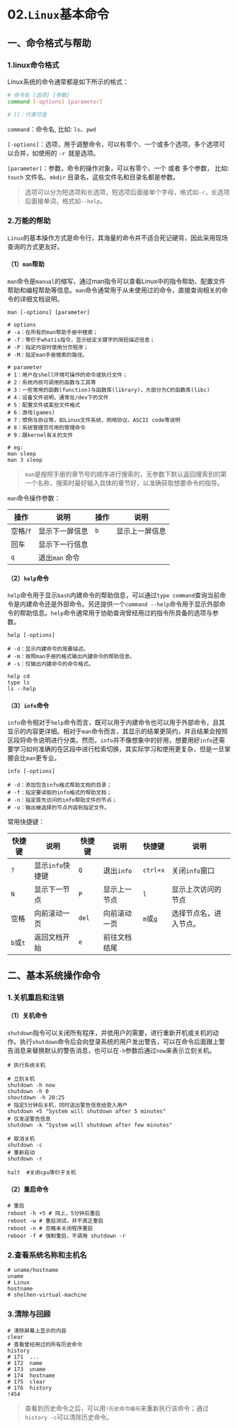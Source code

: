 # 02.`Linux`基本命令

## 一、命令格式与帮助

### 1.linux命令格式

Linux系统的命令通常都是如下所示的格式：

```sh
# 命令名 [选项] [参数]
command [-options] [parameter]

# []：代表可选
```

`command`：命令名, 比如: `ls`、`pwd`

`[-options]`：选项，用于调整命令，可以有零个、一个或多个选项，多个选项可以合并，如使用的 `-r `就是选项。

`[parameter]`：参数，命令的操作对象，可以有零个、一个 或者 多个参数， 比如: `touch` 文件名、`mkdir` 目录名，这些文件名和目录名都是参数。

> 选项可以分为短选项和长选项，短选项后面接单个字母，格式如`-r`，长选项后面接单词，格式如`--help`。

### 2.万能的帮助

`Linux`的基本操作方式是命令行，其海量的命令并不适合死记硬背，因此采用现场查询的方式更友好。

#### （1）`man`帮助

`man`命令是`manual`的缩写，通过man指令可以查看Linux中的指令帮助、配置文件帮助和编程帮助等信息。`man`命令通常用于从未使用过的命令，直接查询相关的命令的详细文档说明。

```shell
man [-options] [parameter]

# options
# -a：在所有的man帮助手册中搜索；
# -f：等价于whatis指令，显示给定关键字的简短描述信息；
# -P：指定内容时使用分页程序；
# -M：指定man手册搜索的路径。

# parameter
# 1：用户在shell环境可操作的命令或执行文件；
# 2：系统内核可调用的函数与工具等
# 3：一些常用的函数(function)与函数库(library)，大部分为C的函数库(libc)
# 4：设备文件说明，通常在/dev下的文件
# 5：配置文件或某些文件格式
# 6：游戏(games)
# 7：惯例与协议等，如Linux文件系统，网络协议，ASCII code等说明
# 8：系统管理员可用的管理命令
# 9：跟kernel有关的文件

# eg: 
man sleep
man 3 sleep
```

> `man`是按照手册的章节号的顺序进行搜索的，无参数下默认返回搜索到的第一个名称，搜索时最好输入具体的章节好，以准确获取想要命令的指导。

`man`命令操作参数：

| 操作     | 说明           | 操作 | 说明           |
| -------- | -------------- | ---- | -------------- |
| 空格/`f` | 显示下一屏信息 | `b`  | 显示上一屏信息 |
| 回车     | 显示下一行信息 |      |                |
| `q`      | 退出`man` 命令 |      |                |

#### （2）`help`命令

`help`命令用于显示`bash`内建命令的帮助信息，可以通过`type command`查询当前命令是内建命令还是外部命令。另还提供一个`command --help`命令用于显示外部命令的帮助信息。`help`命令通常用于协助查询曾经用过的指令所具备的选项与参数。

```shell
help [-options] 

# -d：显示内建命令的简要描述。
# -m：按照man手册的格式输出内建命令的帮助信息。
# -s：仅输出内建命令的命令格式。

help cd
type ls
ls --help
```

#### （3）`info`命令

`info`命令相对于`help`命令而言，既可以用于内建命令也可以用于外部命令，且其显示的内容更详细。相对于`man`命令而言，其显示的结果更简约，并且结果会按照区段将命令说明进行分类。然而，`info`并不像想象中的好用，想要用好`info`还需要学习如何准确的在区段中进行检索切换，其实际学习和使用更复杂，但是一旦掌握会比`man`更专业。

```shell
info [-options] 

# -d：添加包含info格式帮助文档的目录；
# -f：指定要读取的info格式的帮助文档；
# -n：指定首先访问的info帮助文件的节点；
# -o：输出被选择的节点内容到指定文件。
```

常用快捷键：

| 快捷键   | 说明             | 快捷键 | 说明         | 快捷键   | 说明                   |
| -------- | ---------------- | ------ | ------------ | -------- | ---------------------- |
| `?`      | 显示`info`快捷键 | `Q`    | 退出`info`   | `ctrl+x` | 关闭`info`窗口         |
| `N`      | 显示下一节点     | `P`    | 显示上一节点 | `l`      | 显示上次访问的节点     |
| 空格     | 向前滚动一页     | `del`  | 向前滚动一页 | `m`或`g` | 选择节点名，进入节点。 |
| `b`或`t` | 返回文档开始     | `e`    | 前往文档结尾 |          |                        |

## 二、基本系统操作命令

### 1.关机重启和注销

#### （1）关机命令

`shutdown`指令可以关闭所有程序，并依用户的需要，进行重新开机或关机的动作。执行`shutdown`命令后会向登录系统的用户发出警告，可以在命令后面跟上警告消息来替换默认的警告消息，也可以在`-h`参数后通过`now`来表示立刻关机。

```shell
# 执行系统关机

# 立刻关机
shutdown -h now 
shutdown -h 0 
shoutdown -h 20:25
# 指定5分钟后关机，同时送出警告信息给登入用户
shutdown +5 "System will shutdown after 5 minutes"
# 仅发送警告信息
shutdown -k "System will shutdown after few minutes"

# 取消关机
shutdown -c
# 重新启动
shutdown -r

halt  #关闭cpu等价于关机
```

#### （2）重启命令

```shell
# 重启
reboot -h +5 # 同上，5分钟后重启
reboot -w # 重启测试，并不真正重启
reboot -n # 忽略未关闭程序重启
reboor -f # 强制重启，不调用 shutdown -r
```

### 2.查看系统名称和主机名

```shell
# uname/hostname
uname
# Linux
hostname
# shelhen-virtual-machine
```

### 3.清除与回顾

```shell
# 清除屏幕上显示的内容
clear
# 查看曾经用过的所有历史命令
history
# 171  ...
# 172  name
# 173  uname
# 174  hostname
# 175  clear
# 176  history
!454
```

> 查看到历史命令之后，可以用`!历史命令编号`来重新执行该命令；通过`history -c`可以清除历史命令。
